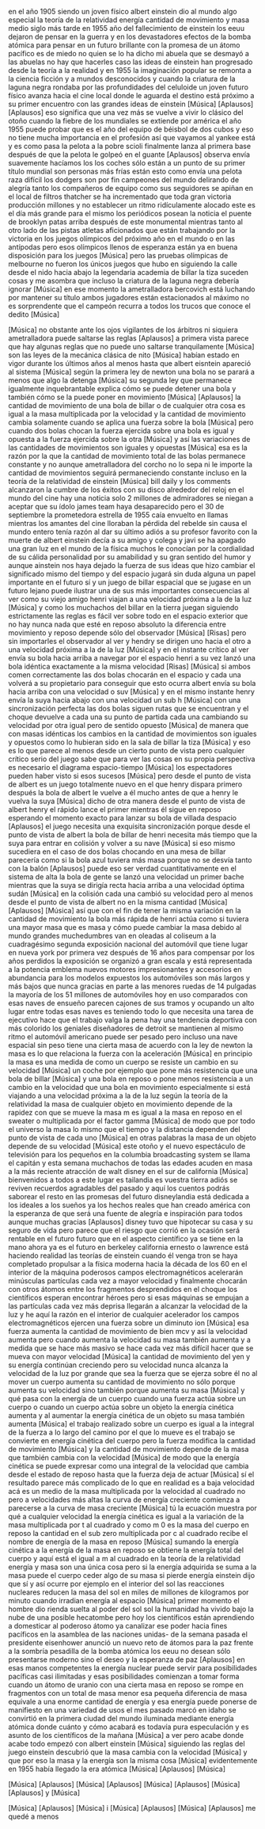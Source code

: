  en el año 1905 siendo un joven físico albert einstein dio al mundo algo especial la teoría de la relatividad energía cantidad de movimiento y masa medio siglo más tarde en 1955 año del fallecimiento de einstein los eeuu dejaron de pensar en la guerra y en los devastadores efectos de la bomba atómica para pensar en un futuro brillante con la promesa de un átomo pacífico es de miedo no quien se lo ha dicho mi abuela que se desmayó a las abuelas no hay que hacerles caso las ideas de einstein han progresado desde la teoría a la realidad y en 1955 la imaginación popular se remonta a la ciencia ficción y a mundos desconocidos y cuando la criatura de la laguna negra rondaba por las profundidades del celuloide un joven futuro físico avanza hacia el cine local donde le aguarda el destino está próximo a su primer encuentro con las grandes ideas de einstein 
 [Música]
 [Aplausos] [Aplausos] eso significa que una vez más se vuelve a vivir lo clásico del otoño cuando la fiebre de los mundiales se extiende por américa el año 1955 puede probar que es el año del equipo de béisbol de dos cubos y eso no tiene mucha importancia en el profesión así que vayamos al yankee está y es como pasa la pelota a la pobre scioli finalmente lanza al primera base después de que la pelota le golpeó en el guante [Aplausos] observa envía suavemente hacíamos los los coches sólo están a un punto de su primer título mundial son personas más frías están esto como envía una pelota raza difícil los dodgers son por fin campeones del mundo delirando de alegría tanto los compañeros de equipo como sus seguidores se apiñan en el local de filtros thatcher se ha incrementado que toda gran victoria producción millones y no establecer un ritmo ridículamente alocado este es el día más grande para el mismo los periódicos posean la noticia el puente de brooklyn patas arriba después de este monumental mientras tanto al otro lado de las pistas atletas aficionados que están trabajando por la victoria en los juegos olímpicos del próximo año en el mundo o en las antípodas pero esos olímpicos llenos de esperanza están ya en buena disposición para los juegos 
 [Música]
 pero las pruebas olímpicas de melbourne no fueron los únicos juegos que hubo en siguiendo la calle desde el nido hacia abajo la legendaria academia de billar la tiza suceden cosas y me asombra que incluso la criatura de la laguna negra debería ignorar 
 [Música]
 en ese momento la ametralladora bercovich está luchando por mantener su título ambos jugadores están estacionados al máximo no es sorprendente que el campeón recurra a todos los trucos que conoce el dedito 
 [Música]
 
 [Música]
 no obstante ante los ojos vigilantes de los árbitros ni siquiera ametralladora puede saltarse las reglas [Aplausos] a primera vista parece que hay algunas reglas que no puede uno saltarse tranquilamente 
 [Música]
 son las leyes de la mecánica clásica de nito 
 [Música]
 habían estado en vigor durante los últimos años al menos hasta que albert eisntein apareció al sistema 
 [Música]
 según la primera ley de newton una bola no se parará a menos que algo la detenga 
 [Música]
 su segunda ley que permanece igualmente inquebrantable explica cómo se puede detener una bola y también cómo se la puede poner en movimiento 
 [Música]
 [Aplausos] la cantidad de movimiento de una bola de billar o de cualquier otra cosa es igual a la masa multiplicada por la velocidad y la cantidad de movimiento cambia solamente cuando se aplica una fuerza sobre la bola 
 [Música]
 pero cuando dos bolas chocan la fuerza ejercida sobre una bola es igual y opuesta a la fuerza ejercida sobre la otra 
 [Música]
 y así las variaciones de las cantidades de movimientos son iguales y opuestas 
 [Música]
 esa es la razón por la que la cantidad de movimiento total de las bolas permanece constante y no aunque ametralladora del corcho no lo sepa ni le importe la cantidad de movimientos seguirá permaneciendo constante incluso en la teoría de la relatividad de einstein 
 [Música]
 bill daily y los comments alcanzaron la cumbre de los éxitos con su disco alrededor del reloj en el mundo del cine hay una noticia solo 2 millones de admiradores se niegan a aceptar que su ídolo james team haya desaparecido pero el 30 de septiembre la prometedora estrella de 1955 caía envuelto en llamas mientras los amantes del cine lloraban la pérdida del rebelde sin causa el mundo entero tenía razón al dar su último adiós a su profesor favorito con la muerte de albert einstein decía a su amigo y colega y javi se ha apagado una gran luz en el mundo de la física muchos le conocían por la cordialidad de su cálida personalidad por su amabilidad y su gran sentido del humor y aunque ainstein nos haya dejado la fuerza de sus ideas que hizo cambiar el significado mismo del tiempo y del espacio jugará sin duda alguna un papel importante en el futuro sí y un juego de billar espacial que se jugase en un futuro lejano puede ilustrar una de sus más importantes consecuencias al ver como su viejo amigo henri viajan a una velocidad próxima a la de la luz 
 [Música]
 y como los muchachos del billar en la tierra juegan siguiendo estrictamente las reglas es fácil ver sobre todo en el espacio exterior que no hay nunca nada que esté en reposo absoluto la diferencia entre movimiento y reposo depende sólo del observador 
 [Música]
 [Risas] pero sin importarles el observador al ver y hendry se dirigen uno hacia el otro a una velocidad próxima a la de la luz 
 [Música]
 y en el instante crítico al ver envía su bola hacia arriba a navegar por el espacio henri a su vez lanzó una bola idéntica exactamente a la misma velocidad [Risas] 
 [Música]
 si ambos comen correctamente las dos bolas chocarán en el espacio y cada una volverá a su propietario para conseguir que esto ocurra albert envía su bola hacia arriba con una velocidad o suv 
 [Música]
 y en el mismo instante henry envía la suya hacia abajo con una velocidad un sub h 
 [Música]
 con una sincronización perfecta las dos bolas siguen rutas que se encuentran y el choque devuelve a cada una su punto de partida cada una cambiando su velocidad por otra igual pero de sentido opuesto 
 [Música]
 de manera que con masas idénticas los cambios en la cantidad de movimientos son iguales y opuestos como lo hubieran sido en la sala de billar la tiza 
 [Música]
 y eso es lo que parece al menos desde un cierto punto de vista pero cualquier crítico serio del juego sabe que para ver las cosas en su propia perspectiva es necesario el diagrama espacio-tiempo 
 [Música]
 los espectadores pueden haber visto si esos sucesos 
 [Música]
 pero desde el punto de vista de albert es un juego totalmente nuevo en el que henry dispara primero después la bola de albert le vuelve a él mucho antes de que a henry le vuelva la suya 
 [Música]
 dicho de otra manera desde el punto de vista de albert henry el rápido lance el primer mientras él sigue en reposo esperando el momento exacto para lanzar su bola de villada despacio [Aplausos] el juego necesita una exquisita sincronización porque desde el punto de vista de albert la bola de billar de henri necesita más tiempo que la suya para entrar en colisión y volver a su nave 
 [Música]
 si eso mismo sucediera en el caso de dos bolas chocando en una mesa de billar parecería como si la bola azul tuviera más masa porque no se desvía tanto con la balón [Aplausos] puede eso ser verdad cuantitativamente en el sistema de alta la bola de gente se lanzó una velocidad un primer bache mientras que la suya se dirigía recta hacia arriba a una velocidad óptima sudán 
 [Música]
 en la colisión cada una cambió su velocidad pero al menos desde el punto de vista de albert no en la misma cantidad 
 [Música]
 [Aplausos] 
 [Música]
 así que con el fin de tener la misma variación en la cantidad de movimiento la bola más rápida de henri actúa como si tuviera una mayor masa que es masa y cómo puede cambiar la masa debido al mundo grandes muchedumbres van en oleadas al coliseum a la cuadragésimo segunda exposición nacional del automóvil que tiene lugar en nueva york por primera vez después de 16 años para compensar por los años perdidos la exposición se organizó a gran escala y está representada a la potencia emblema nuevos motores impresionantes y accesorios en abundancia para los modelos expuestos los automóviles son más largos y más bajos que nunca gracias en parte a las menores ruedas de 14 pulgadas la mayoría de los 51 millones de automóviles hoy en uso comparados con esas naves de ensueño parecen cajones de sus tramos y ocupando un alto lugar entre todas esas naves es teniendo todo lo que necesita una tarea de ejecutivo hace que el trabajo valga la pena hay una tendencia deportiva con más colorido los geniales diseñadores de detroit se mantienen al mismo ritmo el automóvil americano puede ser pesado pero incluso una nave espacial sin peso tiene una cierta masa de acuerdo con la ley de newton la masa es lo que relaciona la fuerza con la aceleración 
 [Música]
 en principio la masa es una medida de como un cuerpo se resiste un cambio en su velocidad 
 [Música]
 un coche por ejemplo que pone más resistencia que una bola de billar 
 [Música]
 y una bola en reposo o pone menos resistencia a un cambio en la velocidad que una bola en movimiento especialmente si está viajando a una velocidad próxima a la de la luz según la teoría de la relatividad la masa de cualquier objeto en movimiento depende de la rapidez con que se mueve la masa m es igual a la masa en reposo en el sweater o multiplicada por el factor gamma 
 [Música]
 de modo que por todo el universo la masa lo mismo que el tiempo y la distancia dependen del punto de vista de cada uno 
 [Música]
 en otras palabras la masa de un objeto depende de su velocidad 
 [Música]
 este otoño y el nuevo espectáculo de televisión para los pequeños en la columbia broadcasting system se llama el capitán y esta semana muchachos de todas las edades acuden en masa a la más reciente atracción de walt disney en el sur de california 
 [Música]
 bienvenidos a todos a este lugar es tailandia es vuestra tierra adiós se reviven recuerdos agradables del pasado y aquí los cuentos podrás saborear el resto en las promesas del futuro disneylandia está dedicada a los ideales a los sueños ya los hechos reales que han creado américa con la esperanza de que será una fuente de alegría e inspiración para todos aunque muchas gracias [Aplausos] disney tuvo que hipotecar su casa y su seguro de vida pero parece que el riesgo que corrió en la ocasión será rentable en el futuro futuro que en el aspecto científico ya se tiene en la mano ahora ya es el futuro en berkeley california ernesto o lawrence está haciendo realidad las teorías de einstein cuando él venga tron se haya completado propulsar a la física moderna hacia la década de los 60 en el interior de la máquina poderosos campos electromagnéticos acelerarán minúsculas partículas cada vez a mayor velocidad y finalmente chocarán con otros átomos entre los fragmentos desprendidos en el choque los científicos esperan encontrar héroes pero si esas máquinas se empujan a las partículas cada vez más deprisa llegarán a alcanzar la velocidad de la luz y he aquí la razón en el interior de cualquier acelerador los campos electromagnéticos ejercen una fuerza sobre un diminuto ion 
 [Música]
 esa fuerza aumenta la cantidad de movimiento de bien mcv y así la velocidad aumenta pero cuando aumenta la velocidad su masa también aumenta y a medida que se hace más masivo se hace cada vez más difícil hacer que se mueva con mayor velocidad 
 [Música]
 la cantidad de movimiento del yen y su energía continúan creciendo pero su velocidad nunca alcanza la velocidad de la luz por grande que sea la fuerza que se ejerza sobre él no al mover un cuerpo aumenta su cantidad de movimiento no sólo porque aumenta su velocidad sino también porque aumenta su masa 
 [Música]
 y qué pasa con la energía de un cuerpo cuando una fuerza actúa sobre un cuerpo o cuando un cuerpo actúa sobre un objeto la energía cinética aumenta y al aumentar la energía cinética de un objeto su masa también aumenta 
 [Música]
 el trabajo realizado sobre un cuerpo es igual a la integral de la fuerza a lo largo del camino por el que lo mueve es el trabajo se convierte en energía cinética del cuerpo pero la fuerza modifica la cantidad de movimiento 
 [Música]
 y la cantidad de movimiento depende de la masa que también cambia con la velocidad 
 [Música]
 de modo que la energía cinética se puede expresar como una integral de la velocidad que cambia desde el estado de reposo hasta que la fuerza deja de actuar 
 [Música]
 sí el resultado parece más complicado de lo que en realidad es a baja velocidad acá es un medio de la masa multiplicada por la velocidad al cuadrado no pero a velocidades más altas la curva de energía creciente comienza a parecerse a la curva de masa creciente 
 [Música]
 tú la ecuación muestra por qué a cualquier velocidad la energía cinética es igual a la variación de la masa multiplicada por t al cuadrado y como m 0 es la masa del cuerpo en reposo la cantidad en el sub zero multiplicada por c al cuadrado recibe el nombre de energía de la masa en reposo 
 [Música]
 sumando la energía cinética a la energía de la masa en reposo se obtiene la energía total del cuerpo y aquí está el igual a m al cuadrado en la teoría de la relatividad energía y masa son una única cosa pero si la energía adquirida se suma a la masa puede el cuerpo ceder algo de su masa si pierde energía einstein dijo que sí y así ocurre por ejemplo en el interior del sol las reacciones nucleares reducen la masa del sol en miles de millones de kilogramos por minuto cuando irradian energía al espacio 
 [Música]
 primer momento el hombre dio rienda suelta al poder del sol sol la humanidad ha vivido bajo la nube de una posible hecatombe pero hoy los científicos están aprendiendo a domesticar al poderoso átomo ya canalizar ese poder hacia fines pacíficos en la asamblea de las naciones unidas- de la semana pasada el presidente eisenhower anunció un nuevo reto de átomos para la paz frente a la sombría pesadilla de la bomba atómica los eeuu no desean sólo presentarse moderno sino el deseo y la esperanza de paz [Aplausos] en esas manos competentes la energía nuclear puede servir para posibilidades pacíficas casi ilimitadas y esas posibilidades comienzan a tomar forma cuando un átomo de uranio con una cierta masa en reposo se rompe en fragmentos con un total de masa menor esa pequeña diferencia de masa equivale a una enorme cantidad de energía y esa energía puede ponerse de manifiesto en una variedad de usos el mes pasado marcó en idaho se convirtió en la primera ciudad del mundo iluminada mediante energía atómica donde cuánto y cómo acabará es todavía pura especulación y es asunto de los científicos de la mañana 
 [Música]
 a ver pero acabe donde acabe todo empezó con albert einstein 
 [Música]
 siguiendo las reglas del juego einstein descubrió que la masa cambia con la velocidad 
 [Música]
 y que por eso la masa y la energía son la misma cosa 
 [Música]
 evidentemente en 1955 había llegado la era atómica 
 [Música]
 [Aplausos] 
 [Música]
 
 [Música]
 [Aplausos] 
 [Música]
 [Aplausos] 
 [Música]
 [Aplausos] 
 [Música]
 [Aplausos] y 
 [Música]
 
 [Música]
 [Aplausos] 
 [Música]
 i 
 [Música]
 [Aplausos] 
 [Música]
 [Aplausos] me quedé a menos 